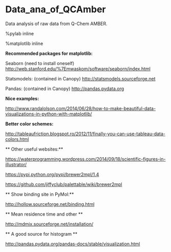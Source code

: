 # Data_ana_of_QCAmber
Data analysis of raw data from Q-Chem AMBER.

%pylab inline

%matplotlib inline

**Recommended packages for matplotlib:**

Seaborn (need to install oneself)
http://web.stanford.edu/%7Emwaskom/software/seaborn/index.html

Statsmodels: (contained in Canopy)
http://statsmodels.sourceforge.net

Pandas: (contained in Canopy)
http://pandas.pydata.org

**Nice examples:**

http://www.randalolson.com/2014/06/28/how-to-make-beautiful-data-visualizations-in-python-with-matplotlib/

**Better color schemes:**

http://tableaufriction.blogspot.ro/2012/11/finally-you-can-use-tableau-data-colors.html

** Other useful websites:**

https://waterprogramming.wordpress.com/2014/09/18/scientific-figures-in-illustrator/

https://pypi.python.org/pypi/brewer2mpl/1.4

https://github.com/jiffyclub/palettable/wiki/brewer2mpl


** Show binding site in PyMol:**

http://hollow.sourceforge.net/binding.html

** Mean residence time and other **

http://mdmix.sourceforge.net/installation/

** A good source for histogram **

http://pandas.pydata.org/pandas-docs/stable/visualization.html
